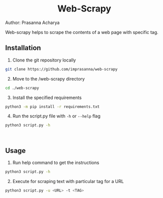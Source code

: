 <h1 style="text-align:center;">Web-Scrapy</h1>

Author: Prasanna Acharya

Web-scrapy helps to scrape the contents of a web page with specific tag.

## Installation

1. Clone the git repository locally

```bash
git clone https://github.com/imprasanna/web-scrapy
```

2. Move to the /web-scrapy directory

```bash
cd ./web-scrapy
```

3. Install the specified requirements

```bash
python3 -m pip install -r requirements.txt
```

4. Run the script.py file with `-h` or `--help` flag

```bash
python3 script.py -h
```

<br>

## Usage

1. Run help command to get the instructions

```bash
python3 script.py -h
```

2. Execute for scraping text with particular tag for a URL

```bash
python3 script.py -u <URL> -t <TAG>
```
